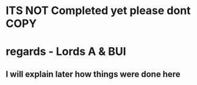 # ITS NOT Completed yet please dont COPY 

# regards  - Lords A & BUI 

## I will explain later how things were done here 